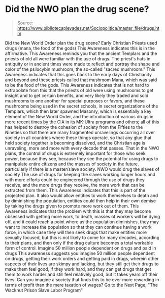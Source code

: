 # Did the NWO plan the drug scene?

> Source: https://www.bibliotecapleyades.net/Sociopolitica/master_file/drugs.htm

Did the New World Order
plan
the drug scene?
Early Christian
Priests used drugs (mana, the food of the gods)
This Awareness indicates this is
in the affirmative. This Awareness reminds you that the ancient Templars and
the priests of old all were familiar with the use of drugs. The priest's hats
in antiquity or in ancient times were made to reflect and portray the shape
and color of the psilocybin mushroom, the so-called "sacred mushroom."
This Awareness indicates that this goes back to the early days of Christianity
and beyond and these priests called that mushroom Mana, which was said to
be the food of the gods.
This Awareness indicates that is
not hard to extrapolate from this that the priests of old were using mushrooms
to get insight and to get certain benefits, and very likely they traded and
sold mushrooms to one another for special purposes or favors, and these mushrooms
being used in the secret schools, in secret organizations of the Templars,
which then later spawned Masonry, which is essentially a key element of the
New World Order, and the introduction of various drugs in more recent times
by the CIA in its
MK-Ultra programs and others; all of this has helped to
destroy the cohesion of society from the Fifties to the Nineties so that there
are many fragmented unravelings occurring all over society in all countries
where these things operate, so that any glue that held society together is
becoming dissolved, and the Christian age is unraveling, more and more with
every decade that passes.
That in the NWO plans, the control
of drugs is extremely important for those who seek power, because they see,
because they see the potential for using drugs to manipulate entire citizens
and the masses of society in the future, particularly if there is a master/slave
society.
NWO would
drug the slaves of society
The use of drugs for keeping the
slaves working longer hours and with more efforts could be engineered through
the use of drugs they receive, and the more drugs they receive, the more work
that can be extracted from them. This Awareness indicates that this is part
of the projected plan. It also would allow entities to work themselves to
death and by diminishing the population, entities could then help in their
own demise by taking the drugs given to promote more work out of them.
This Awareness indicates that the
problem with this is that they may become obsessed with getting more work,
to death, masses of workers will be dying off, and it could reach a point
where as the population diminishes, they may want to increase the population
so that they can continue having a work force, in which case they will then
seek drugs that make entities more sexually focused, but this is not likely
to come for many decades, according to their plans, and then only if the drug
culture becomes a total workable form of control.
Imagine
50 million people dependent on drugs and paid in drugs
This awareness suggests you imagine
50 million people dependent on drugs, getting their work orders and getting
paid in drugs, wherein other aspects of their lives are skimpy and lacking,
but they still get their drugs to make them feel good, if they work hard,
and they can get drugs that get them to work harder and still feel relatively
good, but it takes years off their lives. Can you imagine a society that finds
this to be ever more rewarding in terms of profit than the mere taxation of
wages?
Go to the Next Page; "The Wackhut Prison Slave Labor Program"
